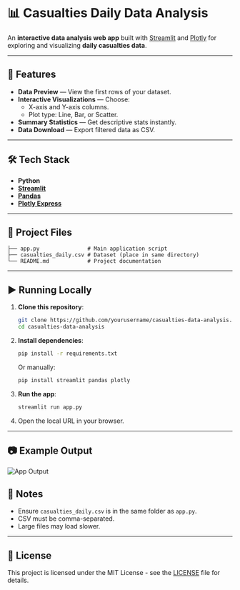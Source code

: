 # 📊 Casualties Daily Data Analysis

An **interactive data analysis web app** built with [Streamlit](https://streamlit.io/) and [Plotly](https://plotly.com/python/) for exploring and visualizing **daily casualties data**.

---

## 🚀 Features
- **Data Preview** — View the first rows of your dataset.
- **Interactive Visualizations** — Choose:
  - X-axis and Y-axis columns.
  - Plot type: Line, Bar, or Scatter.
- **Summary Statistics** — Get descriptive stats instantly.
- **Data Download** — Export filtered data as CSV.

---

## 🛠️ Tech Stack
- **Python**
- **[Streamlit](https://streamlit.io/)**
- **[Pandas](https://pandas.pydata.org/)**
- **[Plotly Express](https://plotly.com/python/plotly-express/)**

---

## 📂 Project Files
```
├── app.py               # Main application script
├── casualties_daily.csv # Dataset (place in same directory)
└── README.md            # Project documentation
```

---

## ▶️ Running Locally

1. **Clone this repository**:
   ```bash
   git clone https://github.com/yourusername/casualties-data-analysis.git
   cd casualties-data-analysis
   ```

2. **Install dependencies**:
   ```bash
   pip install -r requirements.txt
   ```
   Or manually:
   ```bash
   pip install streamlit pandas plotly
   ```

3. **Run the app**:
   ```bash
   streamlit run app.py
   ```

4. Open the local URL in your browser.

---


## 📷 Example Output
![App Output](Screenshot_10-8-2025_214959_data.techforpalestine.org.jpeg)

## 📌 Notes
- Ensure `casualties_daily.csv` is in the same folder as `app.py`.
- CSV must be comma-separated.
- Large files may load slower.

---

## 📜 License
This project is licensed under the MIT License - see the [LICENSE](LICENSE) file for details.

